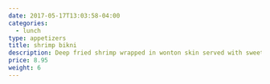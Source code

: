 ```yaml
---
date: 2017-05-17T13:03:58-04:00
categories:
  - lunch
type: appetizers
title: shrimp bikni
description: Deep fried shrimp wrapped in wonton skin served with sweet & sour sauce.
price: 8.95
weight: 6
---
```

